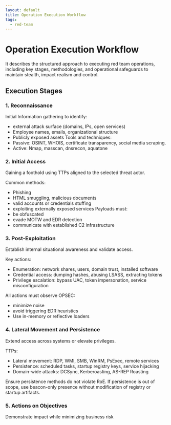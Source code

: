 ```yaml
---
layout: default
title: Operation Execution Workflow
tags:
  - red-team
---
```

# Operation Execution Workflow
It describes the structured approach to executing red team operations, including key stages, methodologies, and operational safeguards to maintain stealth, impact realism and control.

## Execution Stages

### 1. Reconnaissance 
Initial Information gathering to identify:
- external attack surface (domains, IPs, open services)
- Employee names, emails, organizational structure
- Publicly exposed assets
Tools and techniques:
- Passive: OSINT, WHOIS, certificate transparency, social media scraping.
- Active: Nmap, masscan, dnsrecon, aquatone

### 2. Initial Access
Gaining a foothold using TTPs aligned to the selected threat actor.

Common methods:
- Phishing
- HTML smuggling, malicious documents
- valid accounts or credentials stuffing
- exploiting externally exposed services
Payloads must:
- be obfuscated
- evade MOTW and EDR detection
- communicate with established C2 infrastructure

### 3. Post-Exploitation
Establish internal situational awareness and validate access.

Key actions:
- Enumeration: network shares, users, domain trust, installed software
- Credential access: dumping hashes, abusing LSASS, extracting tokens
- Privilege escalation: bypass UAC, token impersonation, service misconfiguration

All actions must observe OPSEC:
- minimize noise
- avoid triggering EDR heuristics
- Use in-memory or reflective loaders

### 4. Lateral Movement and Persistence
Extend access across systems or elevate privileges.

TTPs:

- Lateral movement: RDP, WMI, SMB, WinRM, PsExec, remote services
- Persistence: scheduled tasks, startup registry keys, service hijacking
- Domain-wide attacks: DCSync, Kerberoasting, AS-REP Roasting

Ensure persistence methods do not violate RoE. If persistence is out of scope, use beacon-only presence without modification of registry or startup artifacts.

### 5. Actions on Objectives
Demonstrate impact while minimizing business risk
